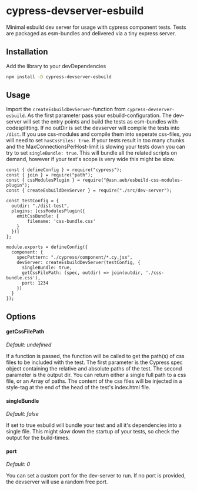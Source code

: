 # cypress-devserver-esbuild

Minimal esbuild dev server for usage with cypress component tests. Tests are packaged as esm-bundles and delivered via a tiny express server.

## Installation
Add the library to your devDependencies
```bash
npm install -D cypress-devserver-esbuild
```

## Usage
Import the `createEsbuildDevServer`-function from `cypress-devserver-esbuild`. As the first parameter pass your esbuild-configuration.
The dev-server will set the entry points and build the tests as esm-bundles with codesplitting. If no outDir is set the devserver will compile the tests into `/dist`.
If you use css-modules and compile them into seperate css-files, you will need to set `hasCssFiles: true`.
If your tests result in too many chunks and the MaxConnectionsPerHost-limit is slowing your tests down you can try to set `singleBundle: true`. This will bundle all the related scripts on demand, however if your test's scope is very wide this might be slow.

```
const { defineConfig } = require("cypress");
const { join } = require("path");
const { cssModulesPlugin } = require("@asn.aeb/esbuild-css-modules-plugin");
const { createEsbuildDevServer } = require("./src/dev-server");

const testConfig = {
  outdir: "./dist-test",
  plugins: [cssModulesPlugin({
    emitCssBundle: {
        filename: 'css-bundle.css'
    }
  })]
};

module.exports = defineConfig({
  component: {
    specPattern: "./cypress/component/*.cy.jsx",
    devServer: createEsbuildDevServer(testConfig, { 
      singleBundle: true, 
      getCssFilePath: (spec, outdir) => join(outdir, './css-bundle.css'),
      port: 1234
    })
  }
});

```

## Options

#### getCssFilePath
*Default: undefined*

If a function is passed, the function will be called to get the path(s) of css files to be included with the test.
The first parameter is the Cypress spec object containing the relative and absolute paths of the test. The second parameter is the output dir.
You can return either a single full path to a css file, or an Array of paths. The content of the css files will be injected in a style-tag at the end of the head of the test's index.html file.

#### singleBundle
*Default: false*

If set to true esbuild will bundle your test and all it's dependencies into a single file. This might slow down the startup of your tests, so check the output for the build-times.

#### port
*Default: 0*

You can set a custom port for the dev-server to run. If no port is provided, the devserver will use a random free port.
